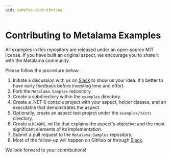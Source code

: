 ```yaml
---
uid: samples-contributing
---
```


# Contributing to Metalama Examples

All examples in this repository are released under an open-source MIT license. If you have built an original aspect, we encourage you to share it with the Metalama community.

Please follow the procedure below:

1. Initiate a discussion with us on [Slack](https://www.postsharp.net/slack) to show us your idea. It's better to have early feedback before investing time and effort.
2. Fork the `Metalama.Samples` repository.
3. Create a subdirectory within the `examples` directory.
4. Create a .NET 6 console project with your aspect, helper classes, and an executable that demonstrates the aspect.
5. Optionally, create an aspect test project under the `examples/tests` directory.
6. Create a `README.md` file that explains the aspect's objective and the most significant elements of its implementation.
7. Submit a pull request to the `Metalama.Samples` repository.
8. Most of the follow-up will happen on GitHub or through [Slack](https://www.postsharp.net/slack).

We look forward to your contributions!
